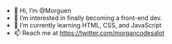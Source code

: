 - 👋 Hi, I’m @Morguen
- 👀 I’m interested in finally becoming a front-end dev.
- 🌱 I’m currently learning HTML, CSS, and JavaScript
- 📫 Reach me at
https://twitter.com/morgancodesalot
<!---
Morguen/Morguen is a ✨ special ✨ repository because its `README.md` (this file) appears on your GitHub profile.
You can click the Preview link to take a look at your changes.
--->
